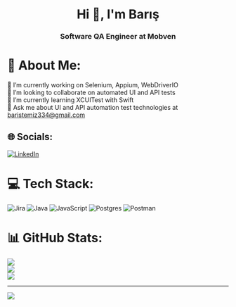 <h1 align="center">Hi 👋, I'm Barış</h1>
<h3 align="center">Software QA Engineer at Mobven</h3>

# 💫 About Me:
🔭 I’m currently working on Selenium, Appium, WebDriverIO <br>👯 I’m looking to collaborate on automated UI and API tests<br>🌱 I’m currently learning XCUITest with Swift <br>💬 Ask me about UI and API automation test technologies at baristemiz334@gmail.com<br>


## 🌐 Socials:
[![LinkedIn](https://img.shields.io/badge/LinkedIn-%230077B5.svg?logo=linkedin&logoColor=white)](https://linkedin.com/in/baristemiz) 

# 💻 Tech Stack:
![Jira](https://img.shields.io/badge/jira-%230A0FFF.svg?style=for-the-badge&logo=jira&logoColor=white) ![Java](https://img.shields.io/badge/java-%23ED8B00.svg?style=for-the-badge&logo=java&logoColor=white) ![JavaScript](https://img.shields.io/badge/javascript-%23323330.svg?style=for-the-badge&logo=javascript&logoColor=%23F7DF1E) ![Postgres](https://img.shields.io/badge/postgres-%23316192.svg?style=for-the-badge&logo=postgresql&logoColor=white) ![Postman](https://img.shields.io/badge/Postman-FF6C37?style=for-the-badge&logo=postman&logoColor=white)
# 📊 GitHub Stats:
![](https://github-readme-stats.vercel.app/api?username=baristemiz&theme=dark&hide_border=false&include_all_commits=true&count_private=true)<br/>
![](https://github-readme-streak-stats.herokuapp.com/?user=baristemiz&theme=dark&hide_border=false)<br/>
![](https://github-readme-stats.vercel.app/api/top-langs/?username=baristemiz&theme=dark&hide_border=false&include_all_commits=true&count_private=true&layout=compact)

---
[![](https://visitcount.itsvg.in/api?id=baristemiz&icon=0&color=0)](https://visitcount.itsvg.in)

<!-- Proudly created with GPRM ( https://gprm.itsvg.in ) -->
